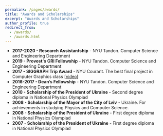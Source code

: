 ```yaml
---
permalink: /pages/awards/
title: "Awards and Scholarships"
excerpt: "Awards and Scholarships"
author_profile: true
redirect_from: 
  - /awards/
  - /awards.html
---
```


* **2017-2020 - Research Assistantship** - NYU Tandon. Computer Science and Engineering Department
* **2019 - Provost's GRI Fellowship** - NYU Tandon. Computer Science and Engineering Department
* **2017 - SIGGRAPH Trip Award** - NYU Courant. The best final project in Computer Graphics class [[video](https://www.youtube.com/watch?v=nTx1NBqfl3k)]
* **2016-2017 - Dean’s Fellowship** - NYU Tandon. Computer Science and Engineering Department
* **2010 - Scholarship of the President of Ukraine** - Second degree diploma in National Physics Olympiad
* **2008 - Scholarship of the Mayor of the City of Lviv** - Ukraine. For achievements in studying Physics and Computer Science.
* **2008 - Scholarship of the President of Ukraine** - First degree diploma in National Physics Olympiad
* **2007 - Scholarship of the President of Ukraine** - First degree diploma in National Physics Olympiad
